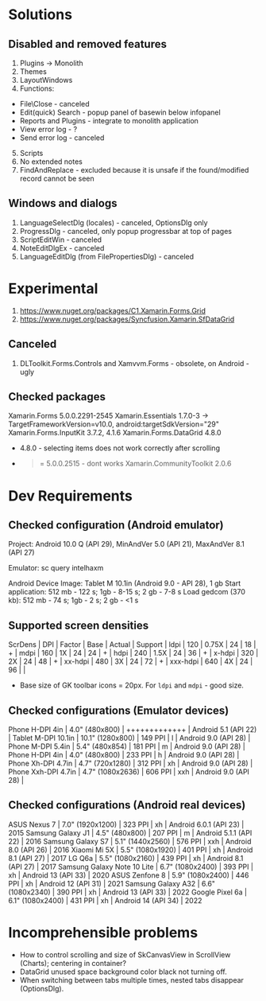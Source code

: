 ﻿
# Solutions

## Disabled and removed features

1. Plugins -> Monolith
2. Themes
3. LayoutWindows
4. Functions:
  - File\Close - canceled
  - Edit\(quick) Search - popup panel of basewin below infopanel
  - Reports and Plugins - integrate to monolith application
  - View error log - ?
  - Send error log - canceled
5. Scripts
6. No extended notes
7. FindAndReplace - excluded because it is unsafe if the found/modified record cannot be seen

## Windows and dialogs

1. LanguageSelectDlg (locales) - canceled, OptionsDlg only
2. ProgressDlg - canceled, only popup progressbar at top of pages
3. ScriptEditWin - canceled
4. NoteEditDlgEx - canceled
5. LanguageEditDlg (from FilePropertiesDlg) - canceled


# Experimental

1. https://www.nuget.org/packages/C1.Xamarin.Forms.Grid
2. https://www.nuget.org/packages/Syncfusion.Xamarin.SfDataGrid

## Canceled

1. DLToolkit.Forms.Controls and Xamvvm.Forms - obsolete, on Android - ugly

## Checked packages

Xamarin.Forms 5.0.0.2291-2545
Xamarin.Essentials 1.7.0-3 -> TargetFrameworkVersion=v10.0, android:targetSdkVersion="29"
Xamarin.Forms.InputKit 3.7.2, 4.1.6
Xamarin.Forms.DataGrid 4.8.0
  - 4.8.0 - selecting items does not work correctly after scrolling
  - >= 5.0.0.2515 - dont works
Xamarin.CommunityToolkit 2.0.6

# Dev Requirements

## Checked configuration (Android emulator)

Project: Android 10.0 Q (API 29), MinAndVer 5.0 (API 21), MaxAndVer 8.1 (API 27)

Emulator: sc query intelhaxm

Android Device Image: Tablet M 10.1in (Android 9.0 - API 28), 1 gb
  Start application: 512 mb - 122 s; 1gb - 8-15 s; 2 gb - 7-8 s
  Load gedcom (370 kb): 512 mb - 74 s; 1gb - 2 s; 2 gb - <1 s

## Supported screen densities

ScrDens  |   DPI   | Factor | Base | Actual | Support |
ldpi     |   120   |  0.75X |  24  |   18   |    +    |
mdpi     |   160   |   1X   |  24  |   24   |    +    |
hdpi     |   240   |  1.5X  |  24  |   36   |    +    |
x-hdpi   |   320   |   2X   |  24  |   48   |    +    |
xx-hdpi  |   480   |   3X   |  24  |   72   |    +    |
xxx-hdpi |   640   |   4X   |  24  |   96   |         |

* Base size of GK toolbar icons = 20px. For `ldpi` and `mdpi` - good size.

## Checked configurations (Emulator devices)

Phone H-DPI 4in             |  4.0"   (480x800) | +++++++++++++ | Android 5.1   (API 22) |
Tablet M-DPI 10.1in         | 10.1"  (1280x800) | 149 PPI |   l | Android 9.0   (API 28) |
Phone M-DPI 5.4in           |  5.4"   (480x854) | 181 PPI |   m | Android 9.0   (API 28) |
Phone H-DPI 4in             |  4.0"   (480x800) | 233 PPI |   h | Android 9.0   (API 28) |
Phone Xh-DPI 4.7in          |  4.7"  (720x1280) | 312 PPI |  xh | Android 9.0   (API 28) |
Phone Xxh-DPI 4.7in         |  4.7" (1080x2636) | 606 PPI | xxh | Android 9.0   (API 28) |

## Checked configurations (Android real devices)

ASUS Nexus 7                |  7.0" (1920x1200) | 323 PPI |  xh | Android 6.0.1 (API 23) | 2015
Samsung Galaxy J1           |  4.5"   (480x800) | 207 PPI |   m | Android 5.1.1 (API 22) | 2016
Samsung Galaxy S7           |  5.1" (1440x2560) | 576 PPI | xxh | Android 8.0   (API 26) | 2016
Xiaomi Mi 5X                |  5.5" (1080x1920) | 401 PPI |  xh | Android 8.1   (API 27) | 2017
LG Q6a                      |  5.5" (1080x2160) | 439 PPI |  xh | Android 8.1   (API 27) | 2017
Samsung Galaxy Note 10 Lite |  6.7" (1080x2400) | 393 PPI |  xh | Android 13    (API 33) | 2020
ASUS Zenfone 8              |  5.9" (1080x2400) | 446 PPI |  xh | Android 12    (API 31) | 2021
Samsung Galaxy A32          |  6.6" (1080x2340) | 390 PPI |  xh | Android 13    (API 33) | 2022
Google Pixel 6a             |  6.1" (1080x2400) | 431 PPI |  xh | Android 14    (API 34) | 2022

# Incomprehensible problems

- How to control scrolling and size of SkCanvasView in ScrollView (Charts); centering in container?
- DataGrid unused space background color black not turning off.
- When switching between tabs multiple times, nested tabs disappear (OptionsDlg).
